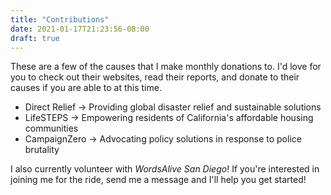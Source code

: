 ```yaml
---
title: "Contributions"
date: 2021-01-17T21:23:56-08:00
draft: true
---
```

These are a few of the causes that I make monthly donations to. I'd love for you to check out their websites, read their reports, and donate to their causes if you are able to at this time.
* Direct Relief -> Providing global disaster relief and sustainable solutions
* LifeSTEPS -> Empowering residents of California's affordable housing communities
* CampaignZero -> Advocating policy solutions in response to police brutality

I also currently volunteer with *WordsAlive San Diego*! If you're interested in joining me for the ride, send me a message and I'll help you get started!


